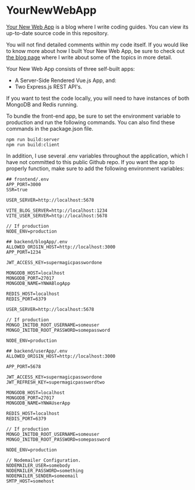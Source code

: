 # YourNewWebApp

[Your New Web App](https://yournewwebapp.com "Helping You Build Your New Web App") is a blog where I write coding guides. You can view its up-to-date source code in this repository.

You will not find detailed comments within my code itself. If you would like to know more about how I built Your New Web App, be sure to check out [the blog page](https://yournewwebapp.com/blogs "The Latest Coding Guides at Your New Web App") where I write about some of the topics in more detail. 

Your New Web App consists of three self-built apps:
- A Server-Side Rendered Vue.js App, and:
- Two Express.js REST API's.

If you want to test the code locally, you will need to have instances of both MongoDB and Redis running.

To bundle the front-end app, be sure to set the environment variable to production and run the following commands. You can also find these commands in the package.json file.
```
npm run build:server
npm run build:client
```

In addition, I use several .env variables throughout the application, which I have not committed to this public Github repo. If you want the app to properly function, make sure to add the following environment variables:

```
## frontend/.env
APP_PORT=3000
SSR=true

USER_SERVER=http://localhost:5678

VITE_BLOG_SERVER=http://localhost:1234
VITE_USER_SERVER=http://localhost:5678

// If production
NODE_ENV=production
```
```
## backend/blogApp/.env
ALLOWED_ORIGIN_HOST=http://localhost:3000
APP_PORT=1234

JWT_ACCESS_KEY=supermagicpasswordone

MONGODB_HOST=localhost
MONGODB_PORT=27017
MONGODB_NAME=YNWABlogApp

REDIS_HOST=localhost
REDIS_PORT=6379

USER_SERVER=http://localhost:5678

// If production
MONGO_INITDB_ROOT_USERNAME=someuser
MONGO_INITDB_ROOT_PASSWORD=somepassword

NODE_ENV=production
```
```
## backend/userApp/.env
ALLOWED_ORIGIN_HOST=http://localhost:3000

APP_PORT=5678

JWT_ACCESS_KEY=supermagicpasswordone
JWT_REFRESH_KEY=supermagicpasswordtwo

MONGODB_HOST=localhost
MONGODB_PORT=27017
MONGODB_NAME=YNWAUserApp

REDIS_HOST=localhost
REDIS_PORT=6379

// If production
MONGO_INITDB_ROOT_USERNAME=someuser
MONGO_INITDB_ROOT_PASSWORD=somepassword

NODE_ENV=production

// Nodemailer Configuration.
NODEMAILER_USER=somebody
NODEMAILER_PASSWORD=something
NODEMAILER_SENDER=someemail
SMTP_HOST=somehost
```